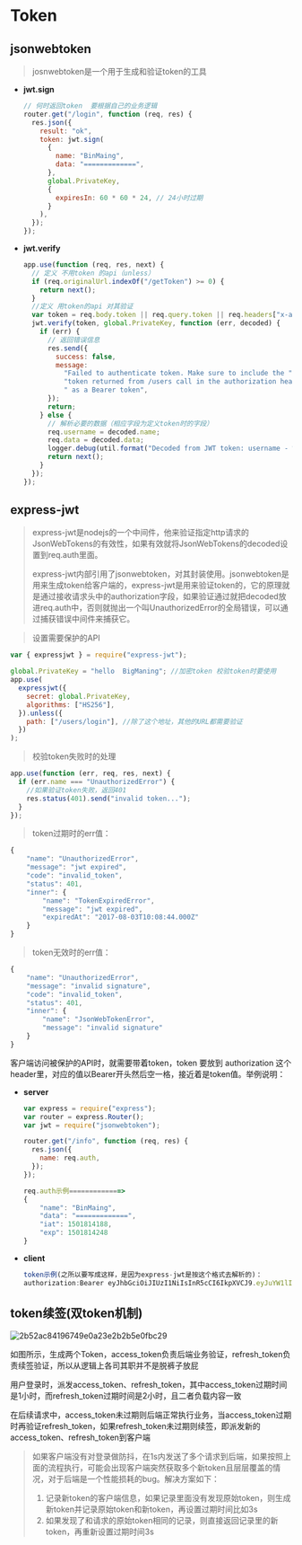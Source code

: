 # Token

## jsonwebtoken

> josnwebtoken是一个用于生成和验证token的工具

- **jwt.sign**

  ```js
  // 何时返回token  要根据自己的业务逻辑
  router.get("/login", function (req, res) {
    res.json({
      result: "ok",
      token: jwt.sign(
        {
          name: "BinMaing",
          data: "=============",
        },
        global.PrivateKey,
        {
          expiresIn: 60 * 60 * 24, // 24小时过期
        }
      ),
    });
  });
  ```

- **jwt.verify**

  ```js
  app.use(function (req, res, next) {
    // 定义 不用token 的api（unless）
    if (req.originalUrl.indexOf("/getToken") >= 0) {
      return next();
    }
    //定义 用token的api 对其验证
    var token = req.body.token || req.query.token || req.headers["x-access-token"];
    jwt.verify(token, global.PrivateKey, function (err, decoded) {
      if (err) {
        // 返回错误信息
        res.send({
          success: false,
          message:
            "Failed to authenticate token. Make sure to include the " +
            "token returned from /users call in the authorization header " +
            " as a Bearer token",
        });
        return;
      } else {
        // 解析必要的数据（相应字段为定义token时的字段）
        req.username = decoded.name;
        req.data = decoded.data;
        logger.debug(util.format("Decoded from JWT token: username - %s, orgname - %s", decoded.name, decoded.data));
        return next();
      }
    });
  });
  ```

## express-jwt

> express-jwt是nodejs的一个中间件，他来验证指定http请求的JsonWebTokens的有效性，如果有效就将JsonWebTokens的decoded设置到req.auth里面。
>
> express-jwt内部引用了jsonwebtoken，对其封装使用。jsonwebtoken是用来生成token给客户端的，express-jwt是用来验证token的，它的原理就是通过接收请求头中的authorization字段，如果验证通过就把decoded放进req.auth中，否则就抛出一个叫UnauthorizedError的全局错误，可以通过捕获错误中间件来捕获它。

> 设置需要保护的API

```js
var { expressjwt } = require("express-jwt");

global.PrivateKey = "hello  BigManing"; //加密token 校验token时要使用
app.use(
  expressjwt({
    secret: global.PrivateKey,
    algorithms: ["HS256"],
  }).unless({
    path: ["/users/login"], //除了这个地址，其他的URL都需要验证
  })
);
```

> 校验token失败时的处理

```js
app.use(function (err, req, res, next) {
  if (err.name === "UnauthorizedError") {
    //如果验证token失败，返回401
    res.status(401).send("invalid token...");
  }
});
```

>  token过期时的err值：

```js
{
    "name": "UnauthorizedError",
    "message": "jwt expired",
    "code": "invalid_token",
    "status": 401,
    "inner": {
        "name": "TokenExpiredError",
        "message": "jwt expired",
        "expiredAt": "2017-08-03T10:08:44.000Z"
    }
}
```

> token无效时的err值：

```js
{
    "name": "UnauthorizedError",
    "message": "invalid signature",
    "code": "invalid_token",
    "status": 401,
    "inner": {
        "name": "JsonWebTokenError",
        "message": "invalid signature"
    }
}
```

客户端访问被保护的API时，就需要带着token，token 要放到 authorization 这个header里，对应的值以Bearer开头然后空一格，接近着是token值。举例说明：

- **server**

  ```js
  var express = require("express");
  var router = express.Router();
  var jwt = require("jsonwebtoken");
  
  router.get("/info", function (req, res) {
    res.json({
      name: req.auth,
    });
  });
  
  req.auth示例=============>
  {
      "name": "BinMaing",
      "data": "=============",
      "iat": 1501814188,
      "exp": 1501814248
  }
  ```

- **client**

  ```js
  token示例(之所以要写成这样，是因为express-jwt是按这个格式去解析的)：
  authorization:Bearer eyJhbGciOiJIUzI1NiIsInR5cCI6IkpXVCJ9.eyJuYW1lIjoiQmluTWFpbmciLCJkYXRhIjoiPT09PT09PT09PT09PSIsImlhdCI6MTUwMTgxNDE4OCwiZXhwIjoxNTAxODE0MjQ4fQ.GoxGlc6E02W5VvqDNawaOrj3MPO-4UYeFdngKR4bVTE
  ```

## token续签(双token机制)

![2b52ac84196749e0a23e2b2b5e0fbc29](https://cdn.jsdelivr.net/gh/ilmangoi/imgRepo@main/img/2b52ac84196749e0a23e2b2b5e0fbc29.webp)

如图所示，生成两个Token，access_token负责后端业务验证，refresh_token负责续签验证，所以从逻辑上各司其职并不是脱裤子放屁

用户登录时，派发access_token、refresh_token，其中access_token过期时间是1小时，而refresh_token过期时间是2小时，且二者负载内容一致

在后续请求中，access_token未过期则后端正常执行业务，当access_token过期时再验证refresh_token，如果refresh_token未过期则续签，即派发新的access_token、refresh_token到客户端

> 如果客户端没有对登录做防抖，在1s内发送了多个请求到后端，如果按照上面的流程执行，可能会出现客户端突然获取多个新token且层层覆盖的情况，对于后端是一个性能损耗的bug。解决方案如下：
>
> 1. 记录新token的客户端信息，如果记录里面没有发现原始token，则生成新token并记录原始token和新token，再设置过期时间比如3s
> 2. 如果发现了和请求的原始token相同的记录，则直接返回记录里的新token，再重新设置过期时间3s



























